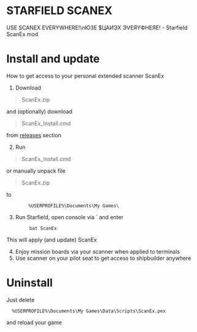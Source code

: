 # STARFIELD SCANEX
USE SCANEX EVERYWHERE!\nЮЗE $ЦAИЭX ЭVEЯYФHEЯE! - Starfield ScanEx mod

# Install and update

How to get access to your personal extended scanner ScanEx

1. Download

> ScanEx.zip

  and (optionally) download

> ScanEx_Install.cmd

  from [releases](https://github.com/mistificator/starfield-scan-ex/releases) section

2. Run

> ScanEx_Install.cmd
  
  or manually unpack file 

> ScanEx.zip
      
  to
   
            %USERPROFILE%\Documents\My Games\
            
3. Run Starfield, open console via ` and enter

            bat ScanEx
      
  This will apply (and update) ScanEx
      
4. Enjoy mission boards via your scanner when applied to terminals
5. Use scanner on your pilot seat to get access to shipbuilder anywhere


# Uninstall

Just delete

      %USERPROFILE%\Documents\My Games\Data\Scripts\ScanEx.pex

and reload your game
